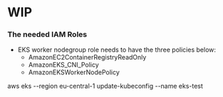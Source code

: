# WIP

### The needed IAM Roles
- EKS worker nodegroup role needs to have the three policies below:
  - AmazonEC2ContainerRegistryReadOnly
  - AmazonEKS_CNI_Policy
  - AmazonEKSWorkerNodePolicy


aws eks --region eu-central-1 update-kubeconfig --name eks-test
